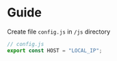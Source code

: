 # Guide

Create file `config.js` in `/js` directory

```js
// config.js
export const HOST = "LOCAL_IP";
```
